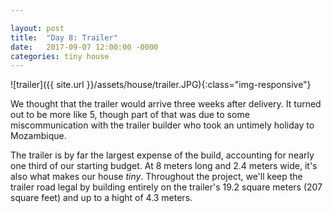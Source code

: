 ```yaml
---

layout: post
title:  "Day 8: Trailer"
date:   2017-09-07 12:00:00 -0000
categories: tiny house
---
```


![trailer]({{ site.url }}/assets/house/trailer.JPG){:class="img-responsive"}

We thought that the trailer would arrive three weeks after delivery. It turned out to be more like 5, though part of that was due to some miscommunication with the trailer builder who took an untimely holiday to Mozambique.

The trailer is by far the largest expense of the build, accounting for nearly one third of our starting budget. At 8 meters long and 2.4 meters wide, it's also what makes our house *tiny*. Throughout the project, we'll keep the trailer road legal by building entirely on the trailer's 19.2 square meters (207 square feet) and up to a hight of 4.3 meters.
